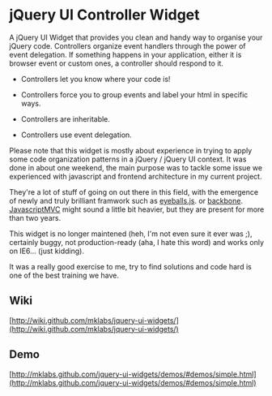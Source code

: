 jQuery UI Controller Widget
================================
A jQuery UI Widget that provides you clean and handy way to organise your jQuery code. 
Controllers organize event handlers through the power of event delegation. If something happens 
in your application, either it is browser event or custom ones, a controller should respond to it.

* Controllers let you know where your code is!

* Controllers force you to group events and label your html in specific ways. 

* Controllers are inheritable.

* Controllers use event delegation.

Please note that this widget is mostly about experience in trying to apply some code organization patterns in a jQuery / jQuery UI context. It was done in about one weekend, the main purpose was to tackle some issue we experienced with javascript and frontend architecture in my current project.

They're a lot of stuff of going on out there in this field, with the emergence of newly and truly brilliant framwork such as [eyeballs.js](http://github.com/paulca/eyeballs.js). or [backbone](http://github.com/documentcloud/backbone). [JavascriptMVC](http://www.javascriptmvc.com/) might sound a little bit heavier, but they are present for more than two years.

This widget is no longer maintened (heh, I'm not even sure it ever was ;), certainly buggy, not production-ready (aha, I hate this word) and works only on IE6... (just kidding).

It was a really good exercise to me, try to find solutions and code hard is one of the best training we have.


Wiki
-----------------------------

[http://wiki.github.com/mklabs/jquery-ui-widgets/](http://wiki.github.com/mklabs/jquery-ui-widgets/)

Demo
-----------------------------
[http://mklabs.github.com/jquery-ui-widgets/demos/#demos/simple.html](http://mklabs.github.com/jquery-ui-widgets/demos/#demos/simple.html)
